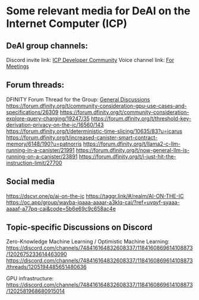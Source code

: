 # Some relevant media for DeAI on the Internet Computer (ICP)
## DeAI group channels:
Discord invite link: [ICP Developer Community](https://discord.gg/QnV6TNgV)
Voice channel link: [For Meetings](https://discord.gg/YAtmpQ48)

## Forum threads:
DFINITY Forum Thread for the Group: [General Discussions](https://forum.dfinity.org/t/technical-working-group-deai/24621)
https://forum.dfinity.org/t/community-consideration-gpu-use-cases-and-specifications/26309 
https://forum.dfinity.org/t/community-consideration-explore-query-charging/19247/35
https://forum.dfinity.org/t/threshold-key-derivation-privacy-on-the-ic/16560/143
https://forum.dfinity.org/t/deterministic-time-slicing/10635/83?u=icarus 
https://forum.dfinity.org/t/increased-canister-smart-contract-memory/6148/190?u=patnorris
https://forum.dfinity.org/t/llama2-c-llm-running-in-a-canister/21991
https://forum.dfinity.org/t/now-general-llm-is-running-on-a-canister/23891 
https://forum.dfinity.org/t/i-just-hit-the-instruction-limit/27700 

## Social media
https://dscvr.one/p/ai-on-the-ic 
https://taggr.link/#/realm/AI-ON-THE-IC
https://oc.app/group/wavba-jqaaa-aaaar-a3klq-cai/?ref=uvqyf-syaaa-aaaaf-a77pq-cai&code=5b6e69c9c658ac4e 

## Topic-specific Discussions on Discord
Zero-Knowledge Machine Learning / Optimistic Machine Learning: 
https://discord.com/channels/748416164832608337/1184160869614108873/1202675233614463090 https://discord.com/channels/748416164832608337/1184160869614108873/threads/1205194485651480636 

GPU infrastructure: https://discord.com/channels/748416164832608337/1184160869614108873/1202581968680915014 